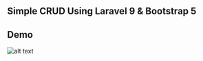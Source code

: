 ## Simple CRUD Using Laravel 9 & Bootstrap 5


## Demo
![alt text](https://github.com/wahyukusumo/Programming_2/blob/main/docs/demo.gif?raw=true)